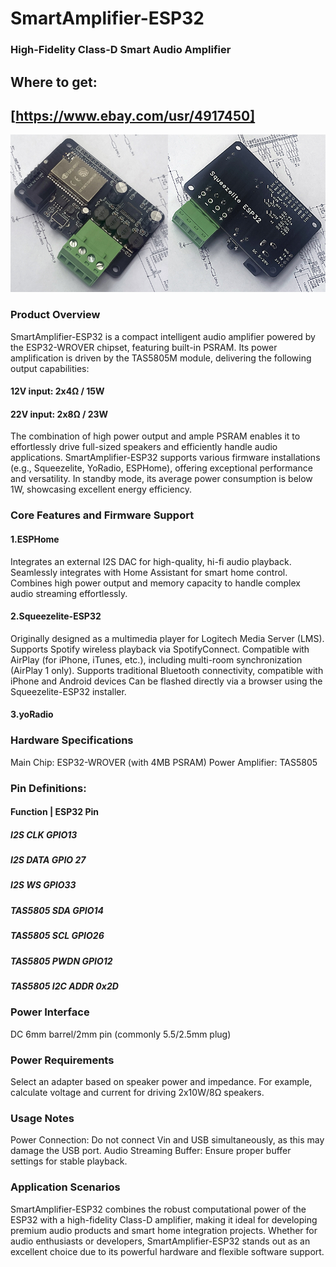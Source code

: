 # SmartAmplifier-ESP32 
### High-Fidelity Class-D Smart Audio Amplifier

## Where to get:
## [https://www.ebay.com/usr/4917450]

![Smart Amplifier ESP32](photos/102.jpg)

### Product Overview
 SmartAmplifier-ESP32 is a compact intelligent audio amplifier powered by the ESP32-WROVER chipset, featuring built-in PSRAM. Its power amplification is driven by the TAS5805M module, delivering the following output capabilities:
#### 12V input: 2x4Ω / 15W
#### 22V input: 2x8Ω / 23W
The combination of high power output and ample PSRAM enables it to effortlessly drive full-sized speakers and efficiently handle audio applications. SmartAmplifier-ESP32 supports various firmware installations (e.g., Squeezelite, YoRadio, ESPHome), offering exceptional performance and versatility. In standby mode, its average power consumption is below 1W, showcasing excellent energy efficiency.

### Core Features and Firmware Support
#### 1.ESPHome 
 Integrates an external I2S DAC for high-quality, hi-fi audio playback.
 Seamlessly integrates with Home Assistant for smart home control.
 Combines high power output and memory capacity to handle complex audio streaming effortlessly.
#### 2.Squeezelite-ESP32 
 Originally designed as a multimedia player for Logitech Media Server (LMS).
 Supports Spotify wireless playback via SpotifyConnect.
 Compatible with AirPlay (for iPhone, iTunes, etc.), including multi-room synchronization (AirPlay 1 only).
 Supports traditional Bluetooth connectivity, compatible with iPhone and Android devices 
 Can be flashed directly via a browser using the Squeezelite-ESP32 installer.
#### 3.yoRadio

### Hardware Specifications
 Main Chip: ESP32-WROVER (with 4MB PSRAM)
 Power Amplifier: TAS5805
 
### Pin Definitions:
#### Function	     |  ESP32 Pin
##### I2S CLK     	    GPIO13
##### I2S DATA	        GPIO 27
##### I2S WS	          GPIO33
##### TAS5805 SDA	     GPIO14
##### TAS5805 SCL	     GPIO26
##### TAS5805 PWDN	    GPIO12
##### TAS5805 I2C ADDR 0x2D

### Power Interface
 DC 6mm barrel/2mm pin (commonly 5.5/2.5mm plug)
### Power Requirements
 Select an adapter based on speaker power and impedance. For example, calculate voltage and current for driving 2x10W/8Ω speakers.

### Usage Notes
 Power Connection: Do not connect Vin and USB simultaneously, as this may damage the USB port.
 Audio Streaming Buffer: Ensure proper buffer settings for stable playback.

### Application Scenarios
 SmartAmplifier-ESP32 combines the robust computational power of the ESP32 with a high-fidelity Class-D amplifier, making it ideal for developing premium audio products and smart home integration projects. Whether for audio enthusiasts or developers, SmartAmplifier-ESP32 stands out as an excellent choice due to its powerful hardware and flexible software support.
